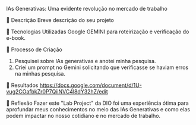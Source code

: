 IAs Generativas: Uma evidente revolução no mercado de trabalho

📒 Descrição
Breve descrição do seu projeto

🤖 Tecnologias Utilizadas
Google GEMINI para roteirização e verificação do e-book.


🧐 Processo de Criação
1. Pesquisei sobre IAs generativas e anotei minha pesquisa.
2. Criei um prompt no Gemini solicitando que verificasse se haviam erros na minhas pesquisa.

🚀 Resultados
https://docs.google.com/document/d/1U-vug2COafbkZr0P7QiiNVC4l8dY32hZ/edit

💭 Reflexão
Fazer este "Lab Project" da DIO foi uma experiência ótima para aprofundar meus conhecimentos no meio das IAs Generativas e como elas podem impactar no nosso cotidiano e no mercado de trabalho.
